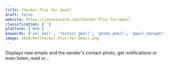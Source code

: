 ```yaml
---
title: Checker Plus for Gmail
draft: false 
website: https://jasonsavard.com/Checker-Plus-for-Gmail
classification: ['']
platform: ['Web']
keywords: ['aol_mail', 'fastest_gmail', 'gnome_gmail', 'gmail_manager', 'gmail_notifier', 'gmail_notifier_pro', 'gmail_notifr', 'gmail_peeper', 'hop', 'howard_email_notifier', 'kiwi_for_gmail', 'maestro', 'mail_notification', 'mailbird', 'mia_for_gmail', 'polymail', 'station', 'wavebox', 'em_client', 'npopuk']
image: 2020/04/Checker-Plus-for-Gmail.png
---
```

Displays new emails and the sender's contact photo, get notifications or even listen, read or...